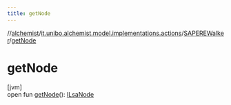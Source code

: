 ```yaml
---
title: getNode
---
```

//[alchemist](../../../index.html)/[it.unibo.alchemist.model.implementations.actions](../index.html)/[SAPEREWalker](index.html)/[getNode](get-node.html)



# getNode



[jvm]\
open fun [getNode](get-node.html)(): [ILsaNode](../../it.unibo.alchemist.model.interfaces/-i-lsa-node/index.html)




